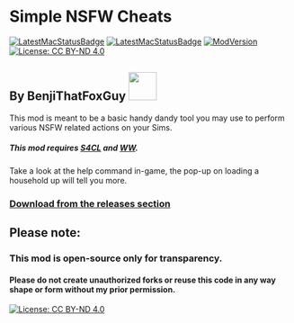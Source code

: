 # Simple NSFW Cheats
[![LatestMacStatusBadge](https://img.shields.io/badge/TS4%20latest-works-darkred?style=social&logo=apple)]()
[![LatestMacStatusBadge](https://img.shields.io/badge/TS4%20latest-works-darkred?style=social&logo=windows)]()
[![ModVersion](https://img.shields.io/badge/Mod%20Version-v0.1-darkred?style=social)](https://github.com/BenjiThatFoxGuy-Mods/simplensfwcheats/releases/tag/v0.1)
[![License: CC BY-ND 4.0](https://img.shields.io/badge/License-CC_BY--ND_4.0-lightgrey.svg?style=social&logo=creativecommons)](https://creativecommons.org/licenses/by-nd/4.0/)
## By BenjiThatFoxGuy <a href="https://github.com/ddomino007"><img src="https://avatars.githubusercontent.com/u/23064460?v=4" width="50" height="50" alt=""/></a>
This mod is meant to be a basic handy dandy tool you may use to perform various NSFW related actions on your Sims.
##### This mod requires [S4CL](https://github.com/ColonolNutty/Sims4CommunityLibrary) and [WW](https://wickedwhimsmod.com).
Take a look at the help command in-game, the pop-up on loading a household up will tell you more.
### [Download from the releases section](https://github.com/BenjiThatFoxGuy-Mods/simplensfwcheats/releases)

## Please note:
### This mod is open-source only for transparency. 
#### Please do not create unauthorized forks or reuse this code in any way shape or form without my prior permission.
[![License: CC BY-ND 4.0](https://licensebuttons.net/l/by-nd/4.0/80x15.png)](https://creativecommons.org/licenses/by-nd/4.0/)
